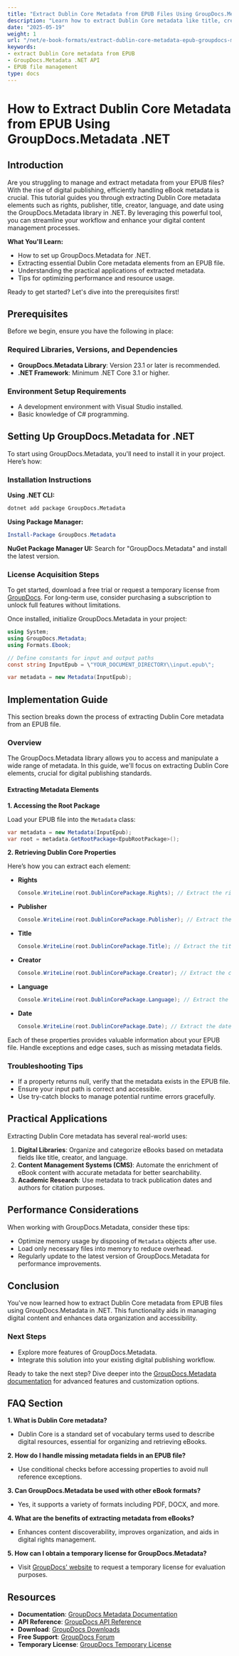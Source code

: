 ```yaml
---
title: "Extract Dublin Core Metadata from EPUB Files Using GroupDocs.Metadata .NET API"
description: "Learn how to extract Dublin Core metadata like title, creator, and language from EPUB files using the GroupDocs.Metadata library in .NET for efficient digital content management."
date: "2025-05-19"
weight: 1
url: "/net/e-book-formats/extract-dublin-core-metadata-epub-groupdocs-metadata-net/"
keywords:
- extract Dublin Core metadata from EPUB
- GroupDocs.Metadata .NET API
- EPUB file management
type: docs
---
```

# How to Extract Dublin Core Metadata from EPUB Using GroupDocs.Metadata .NET

## Introduction

Are you struggling to manage and extract metadata from your EPUB files? With the rise of digital publishing, efficiently handling eBook metadata is crucial. This tutorial guides you through extracting Dublin Core metadata elements such as rights, publisher, title, creator, language, and date using the GroupDocs.Metadata library in .NET. By leveraging this powerful tool, you can streamline your workflow and enhance your digital content management processes.

**What You'll Learn:**
- How to set up GroupDocs.Metadata for .NET.
- Extracting essential Dublin Core metadata elements from an EPUB file.
- Understanding the practical applications of extracted metadata.
- Tips for optimizing performance and resource usage.

Ready to get started? Let's dive into the prerequisites first!

## Prerequisites

Before we begin, ensure you have the following in place:

### Required Libraries, Versions, and Dependencies
- **GroupDocs.Metadata Library**: Version 23.1 or later is recommended.
- **.NET Framework**: Minimum .NET Core 3.1 or higher.

### Environment Setup Requirements
- A development environment with Visual Studio installed.
- Basic knowledge of C# programming.

## Setting Up GroupDocs.Metadata for .NET

To start using GroupDocs.Metadata, you'll need to install it in your project. Here’s how:

### Installation Instructions

**Using .NET CLI:**
```bash
dotnet add package GroupDocs.Metadata
```

**Using Package Manager:**
```powershell
Install-Package GroupDocs.Metadata
```

**NuGet Package Manager UI:**
Search for \"GroupDocs.Metadata\" and install the latest version.

### License Acquisition Steps

To get started, download a free trial or request a temporary license from [GroupDocs](https://purchase.groupdocs.com/temporary-license/). For long-term use, consider purchasing a subscription to unlock full features without limitations.

Once installed, initialize GroupDocs.Metadata in your project:

```csharp
using System;
using GroupDocs.Metadata;
using Formats.Ebook;

// Define constants for input and output paths
const string InputEpub = \"YOUR_DOCUMENT_DIRECTORY\\input.epub\";

var metadata = new Metadata(InputEpub);
```

## Implementation Guide

This section breaks down the process of extracting Dublin Core metadata from an EPUB file.

### Overview

The GroupDocs.Metadata library allows you to access and manipulate a wide range of metadata. In this guide, we'll focus on extracting Dublin Core elements, crucial for digital publishing standards.

#### Extracting Metadata Elements

**1. Accessing the Root Package**

Load your EPUB file into the `Metadata` class:

```csharp
var metadata = new Metadata(InputEpub);
var root = metadata.GetRootPackage<EpubRootPackage>();
```

**2. Retrieving Dublin Core Properties**

Here’s how you can extract each element:

- **Rights**
  ```csharp
  Console.WriteLine(root.DublinCorePackage.Rights); // Extract the rights property
  ```

- **Publisher**
  ```csharp
  Console.WriteLine(root.DublinCorePackage.Publisher); // Extract the publisher property
  ```

- **Title**
  ```csharp
  Console.WriteLine(root.DublinCorePackage.Title); // Extract the title property
  ```

- **Creator**
  ```csharp
  Console.WriteLine(root.DublinCorePackage.Creator); // Extract the creator property
  ```

- **Language**
  ```csharp
  Console.WriteLine(root.DublinCorePackage.Language); // Extract the language property
  ```

- **Date**
  ```csharp
  Console.WriteLine(root.DublinCorePackage.Date); // Extract the date property
  ```

Each of these properties provides valuable information about your EPUB file. Handle exceptions and edge cases, such as missing metadata fields.

### Troubleshooting Tips

- If a property returns null, verify that the metadata exists in the EPUB file.
- Ensure your input path is correct and accessible.
- Use try-catch blocks to manage potential runtime errors gracefully.

## Practical Applications

Extracting Dublin Core metadata has several real-world uses:

1. **Digital Libraries**: Organize and categorize eBooks based on metadata fields like title, creator, and language.
2. **Content Management Systems (CMS)**: Automate the enrichment of eBook content with accurate metadata for better searchability.
3. **Academic Research**: Use metadata to track publication dates and authors for citation purposes.

## Performance Considerations

When working with GroupDocs.Metadata, consider these tips:

- Optimize memory usage by disposing of `Metadata` objects after use.
- Load only necessary files into memory to reduce overhead.
- Regularly update to the latest version of GroupDocs.Metadata for performance improvements.

## Conclusion

You've now learned how to extract Dublin Core metadata from EPUB files using GroupDocs.Metadata in .NET. This functionality aids in managing digital content and enhances data organization and accessibility.

### Next Steps
- Explore more features of GroupDocs.Metadata.
- Integrate this solution into your existing digital publishing workflow.

Ready to take the next step? Dive deeper into the [GroupDocs.Metadata documentation](https://docs.groupdocs.com/metadata/net/) for advanced features and customization options. 

## FAQ Section

**1. What is Dublin Core metadata?**
   - Dublin Core is a standard set of vocabulary terms used to describe digital resources, essential for organizing and retrieving eBooks.

**2. How do I handle missing metadata fields in an EPUB file?**
   - Use conditional checks before accessing properties to avoid null reference exceptions.

**3. Can GroupDocs.Metadata be used with other eBook formats?**
   - Yes, it supports a variety of formats including PDF, DOCX, and more.

**4. What are the benefits of extracting metadata from eBooks?**
   - Enhances content discoverability, improves organization, and aids in digital rights management.

**5. How can I obtain a temporary license for GroupDocs.Metadata?**
   - Visit [GroupDocs' website](https://purchase.groupdocs.com/temporary-license/) to request a temporary license for evaluation purposes.

## Resources

- **Documentation**: [GroupDocs Metadata Documentation](https://docs.groupdocs.com/metadata/net/)
- **API Reference**: [GroupDocs API Reference](https://reference.groupdocs.com/metadata/net/)
- **Download**: [GroupDocs Downloads](https://releases.groupdocs.com/metadata/net/)
- **Free Support**: [GroupDocs Forum](https://forum.groupdocs.com/c/metadata/)
- **Temporary License**: [GroupDocs Temporary License](https://purchase.groupdocs.com/temporary-license/)
